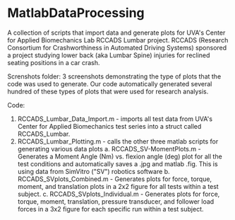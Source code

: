 # MatlabDataProcessing
A collection of scripts that import data and generate plots for UVA's Center for Applied Biomechanics Lab RCCADS Lumbar project. RCCADS (Research Consortium for Crashworthiness in Automated Driving Systems) sponsored a project studying lower back (aka Lumbar Spine) injuries for reclined seating positions in a car crash.

Screnshots folder: 3 screenshots demonstrating the type of plots that the code was used to generate. Our code automatically generated several hundred of these types of plots that were used for research analysis. 

Code:
1. RCCADS_Lumbar_Data_Import.m - imports all test data from UVA's Center for Applied Biomechanics test series into a struct called RCCADS_Lumbar.
2. RCCADS_Lumbar_Plotting.m - calls the other three matlab scripts for generating various data plots
  a. RCCADS_SV-MomentPlots.m - Generates a Moment Angle (Nm) vs. flexion angle (deg) plot for all the test conditions and automatically saves a .jpg and matlab .fig. This is using data from SimVitro ("SV") robotics software 
  b. RCCADS_SVplots_Combined.m - Generates plots for force, torque, moment, and translation plots in a 2x2 figure for all tests within a test subject.
  c. RCCADS_SVplots_Individual.m - Generates plots for force, torque, moment, translation, pressure transducer, and follower load forces in a 3x2 figure for each specific run within a test subject. 


